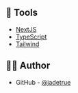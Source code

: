 ## 🧰 Tools

-   [NextJS](https://nextjs.org/)
-   [TypeScript](https://www.typescriptlang.org/)
-   [Tailwind](https://tailwindcss.com/)

## ✍🏻 Author

-   GitHub - [@jadetrue](https://github.com/jadetrue/)
